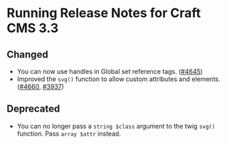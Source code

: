 # Running Release Notes for Craft CMS 3.3

## Changed
- You can now use handles in Global set reference tags. ([#4645](https://github.com/craftcms/cms/issues/4645))
- Improved the `svg()` function to allow custom attributes and elements. ([#4660](https://github.com/craftcms/cms/issues/4660), [#3937](https://github.com/craftcms/cms/issues/3937))

## Deprecated
- You can no longer pass a `string $class` argument to the twig `svg()` function. Pass `array $attr` instead. 
